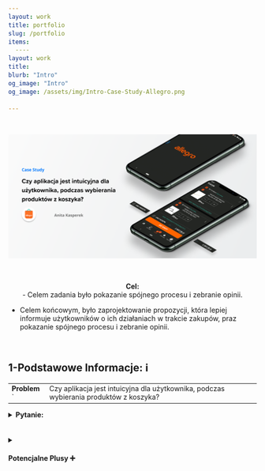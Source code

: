 ```yaml
---
layout: work
title: portfolio
slug: /portfolio
items:
  ----
layout: work
title: 
blurb: "Intro"
og_image: "Intro"
og_image: /assets/img/Intro-Case-Study-Allegro.png
      
---   
```

<br>

[![image-text markdown="1"](https://raw.githubusercontent.com/AnitakasperekUX/AnitakasperekUX.github.io/main/assets/img/tytul.png)](https://raw.githubusercontent.com/AnitakasperekUX/AnitakasperekUX.github.io/main/assets/img/tytul.png)
<br>

<br>
<p style="text-align: center;"><b>Cel:</b><br>
- Celem zadania było pokazanie spójnego procesu i zebranie opinii.

- Celem końcowym, było zaprojektowanie propozycji, która lepiej informuje użytkowników o ich działaniach w trakcie zakupów, praz pokazanie spójnego procesu i zebranie opinii.</p><br> 

## 1-Podstawowe Informacje:    ℹ️ 

|               |                                                              |
| ------------- | ------------------------------------------------------------ |
| **Problem** ` | Czy aplikacja jest intuicyjna dla użytkownika, podczas wybierania produktów z koszyka? |

<details> <summary><b>Pytanie:</b><br/><br/></summary>        - Jak można rozwiązać problem braku dostarczenia niewystarczających informacji zwrotnych aplikacji i zapobiec generowania błędów ?<br><br></details>
<br>



<details><summary><h4>Potencjalne Plusy ➕</h4></summary>
<i>Usprawnienie informacji wizualnych i interakcji, przyspieszy proces zakupowy i uniknie błędów użytkownika Poprzez dodanie wskazówek wizualne, poprawi się użyteczność aplikacji. Model Mentalny stałego użytkownika używającego wersji webowej, będzie spójniejszy.</i> 
<br>










